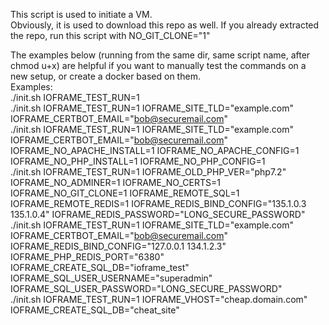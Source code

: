 This script is used to initiate a VM.  
Obviously, it is used to download this repo as well.
If you already extracted the repo, run this script with NO_GIT_CLONE="1"

The examples below  (running from the same dir, same script name, after chmod u+x) are helpful if you want to manually test the commands on a new setup, or create a docker based on them.  
Examples:  
./init.sh IOFRAME_TEST_RUN=1   
./init.sh IOFRAME_TEST_RUN=1 IOFRAME_SITE_TLD="example.com" IOFRAME_CERTBOT_EMAIL="bob@securemail.com"   
./init.sh IOFRAME_TEST_RUN=1 IOFRAME_SITE_TLD="example.com" IOFRAME_CERTBOT_EMAIL="bob@securemail.com" IOFRAME_NO_APACHE_INSTALL=1 IOFRAME_NO_APACHE_CONFIG=1 IOFRAME_NO_PHP_INSTALL=1 IOFRAME_NO_PHP_CONFIG=1  
./init.sh IOFRAME_TEST_RUN=1 IOFRAME_OLD_PHP_VER="php7.2" IOFRAME_NO_ADMINER=1 IOFRAME_NO_CERTS=1 IOFRAME_NO_GIT_CLONE=1 IOFRAME_REMOTE_SQL=1 IOFRAME_REMOTE_REDIS=1 IOFRAME_REDIS_BIND_CONFIG="135.1.0.3 135.1.0.4" IOFRAME_REDIS_PASSWORD="LONG_SECURE_PASSWORD"  
./init.sh IOFRAME_TEST_RUN=1 IOFRAME_SITE_TLD="example.com" IOFRAME_CERTBOT_EMAIL="bob@securemail.com" IOFRAME_REDIS_BIND_CONFIG="127.0.0.1 134.1.2.3" IOFRAME_PHP_REDIS_PORT="6380" IOFRAME_CREATE_SQL_DB="ioframe_test" IOFRAME_SQL_USER_USERNAME="superadmin" IOFRAME_SQL_USER_PASSWORD="LONG_SECURE_PASSWORD"  
./init.sh IOFRAME_TEST_RUN=1 IOFRAME_VHOST="cheap.domain.com" IOFRAME_CREATE_SQL_DB="cheat_site"
